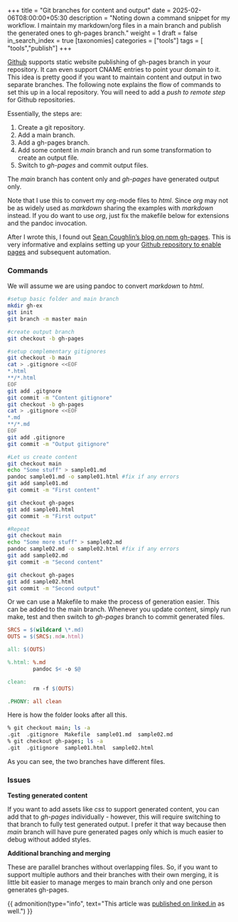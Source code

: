 +++
title = "Git branches for content and output"
date = 2025-02-06T08:00:00+05:30
description = "Noting down a command snippet for my workflow. I maintain my markdown/org files in a main branch and publish the generated ones to gh-pages branch."
weight = 1
draft = false
in_search_index = true
[taxonomies]
categories = ["tools"]
tags = [ "tools","publish"]
+++


[Github](https://www.github.com/) supports static website publishing of gh-pages branch in your repository. It can even support CNAME entries to point your domain to it. This idea is pretty good if you want to maintain content and output in two separate branches. The following note explains the flow of commands to set this up in a local repository. You will need to add a _push to remote step_ for Github repositories.

<!-- more -->

Essentially, the steps are:

1.  Create a git repository.
2.  Add a main branch.
3.  Add a gh-pages branch.
4.  Add some content in _main_ branch and run some transformation to create an output file.
5.  Switch to _gh-pages_ and commit output files.

The _main_ branch has content only and _gh-pages_ have generated output only.

Note that I use this to convert my org-mode files to _html_. Since _org_ may not be as widely used as _markdown_ sharing the examples with _markdown_ instead. If you do want to use _org_, just fix the makefile below for extensions and the pandoc invocation.

After I wrote this, I found out [Sean Coughlin’s blog on npm gh-pages](https://blog.seancoughlin.me/deploying-to-github-pages-using-gh-pages). This is very informative and explains setting up your [Github repository to enable pages](https://blog.seancoughlin.me/building-a-personal-website-with-github-pages) and subsequent automation.

### Commands

We will assume we are using pandoc to convert _markdown_ to _html_.

```sh
#setup basic folder and main branch
mkdir gh-ex
git init
git branch -m master main

#create output branch
git checkout -b gh-pages

#setup complementary gitignores
git checkout -b main
cat > .gitignore <<EOF
*.html
**/*.html
EOF
git add .gitgnore
git commit -m "Content gitignore"
git checkout -b gh-pages
cat > .gitignore <<EOF
*.md
**/*.md
EOF
git add .gitignore
git commit -m "Output gitignore"

#Let us create content
git checkout main
echo "Some stuff" > sample01.md
pandoc sample01.md -o sample01.html #fix if any errors
git add sample01.md
git commit -m "First content"

git checkout gh-pages
git add sample01.html
git commit -m "First output"

#Repeat
git checkout main
echo "Some more stuff" > sample02.md
pandoc sample02.md -o sample02.html #fix if any errors
git add sample02.md
git commit -m "Second content"

git checkout gh-pages
git add sample02.html
git commit -m "Second output"
```

Or we can use a Makefile to make the process of generation easier. This can be added to the main branch. Whenever you update content, simply run make, test and then switch to _gh-pages_ branch to commit generated files.

```makefile
SRCS = $(wildcard \*.md)
OUTS = $(SRCS:.md=.html)

all: $(OUTS)

%.html: %.md
        pandoc $< -o $@

clean:
        rm -f $(OUTS)

.PHONY: all clean
```

Here is how the folder looks after all this.

```sh
% git checkout main; ls -a
.git  .gitignore  Makefile  sample01.md  sample02.md
% git checkout gh-pages; ls -a
.git  .gitignore  sample01.html  sample02.html
```

As you can see, the two branches have different files.

### Issues

**Testing generated content**

If you want to add assets like _css_ to support generated content, you can add that to _gh-pages_ individually - however, this will require switching to that branch to fully test generated output. I prefer it that way because then _main_ branch will have pure generated pages only which is much easier to debug without added styles.

**Additional branching and merging**

These are parallel branches without overlapping files. So, if you want to support multiple authors and their branches with their own merging, it is little bit easier to manage merges to main branch only and one person generates gh-pages.

{{ admonition(type="info", text="This article was [published on linked.in](https://www.linkedin.com/pulse/git-branches-content-output-satheesh-babu-vattekkat-7mmvc/) as well.") }}
